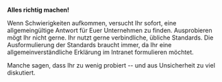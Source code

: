 **Alles richtig machen!**

Wenn Schwierigkeiten aufkommen, versucht Ihr sofort, eine allgemeingültige Antwort für Euer Unternehmen zu finden. Ausprobieren mögt Ihr nicht gerne. Ihr nutzt gerne verbindliche, übliche Standards. Die Ausformulierung der Standards braucht immer, da Ihr eine allgemeinverständliche Erklärung im Intranet formulieren möchtet.

Manche sagen, dass Ihr zu wenig probiert -- und aus Unsicherheit zu viel diskutiert.




